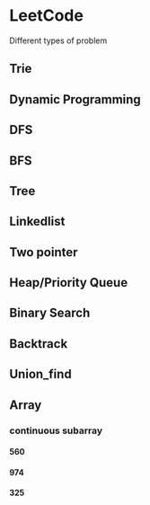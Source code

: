 # LeetCode

Different types of problem

## Trie
## Dynamic Programming
## DFS
## BFS
## Tree
## Linkedlist
## Two pointer
## Heap/Priority Queue
## Binary Search
## Backtrack
## Union_find
## Array
### continuous subarray
#### 560
#### 974
#### 325
#### 
